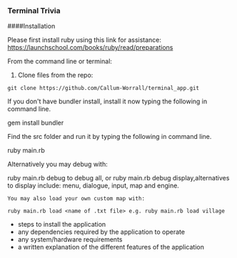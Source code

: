 ### Terminal Trivia
####Installation

Please first install ruby using this link for assistance:
https://launchschool.com/books/ruby/read/preparations

  From the command line or terminal:

  1. Clone files from the repo:

  `git clone https://github.com/Callum-Worrall/terminal_app.git`

  If you don't have bundler install, install it now typing the following in command line.

  gem install bundler

  Find the src folder and run it by typing the following in command line.

  ruby main.rb

  Alternatively you may debug with:

  ruby main.rb debug to debug all, or ruby main.rb debug display,alternatives to display include: menu, dialogue, input, map and engine.

    You may also load your own custom map with:

    ruby main.rb load <name of .txt file> e.g. ruby main.rb load village


- steps to install the application
- any dependencies required by the
application to operate
- any system/hardware requirements
- a written explanation of the different
features of the application



